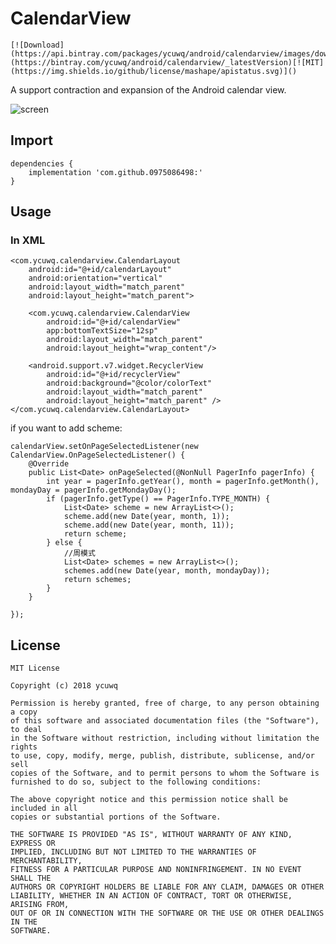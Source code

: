 # CalendarView

    [![Download](https://api.bintray.com/packages/ycuwq/android/calendarview/images/download.svg)](https://bintray.com/ycuwq/android/calendarview/_latestVersion)[![MIT](https://img.shields.io/github/license/mashape/apistatus.svg)]()

A support contraction and expansion of the Android calendar view.

![screen](https://raw.githubusercontent.com/ycuwq/CalendarView/master/screenshots/calendarView.gif)

## Import
```
dependencies {
	implementation 'com.github.0975086498:'
}
```


## Usage

### In XML

```
<com.ycuwq.calendarview.CalendarLayout
    android:id="@+id/calendarLayout"
    android:orientation="vertical"
    android:layout_width="match_parent"
    android:layout_height="match_parent">
    
    <com.ycuwq.calendarview.CalendarView
        android:id="@+id/calendarView"
        app:bottomTextSize="12sp"
        android:layout_width="match_parent"
        android:layout_height="wrap_content"/>
        
    <android.support.v7.widget.RecyclerView
        android:id="@+id/recyclerView"
        android:background="@color/colorText"
        android:layout_width="match_parent"
        android:layout_height="match_parent" />
</com.ycuwq.calendarview.CalendarLayout>
```

if you want to add scheme:

```
calendarView.setOnPageSelectedListener(new CalendarView.OnPageSelectedListener() {
    @Override
    public List<Date> onPageSelected(@NonNull PagerInfo pagerInfo) {
        int year = pagerInfo.getYear(), month = pagerInfo.getMonth(), mondayDay = pagerInfo.getMondayDay();
        if (pagerInfo.getType() == PagerInfo.TYPE_MONTH) {
            List<Date> scheme = new ArrayList<>();
            scheme.add(new Date(year, month, 1));
            scheme.add(new Date(year, month, 11));
            return scheme;
        } else {
            //周模式
            List<Date> schemes = new ArrayList<>();
            schemes.add(new Date(year, month, mondayDay));
            return schemes;
        }
    }

});
```



## License

```
MIT License

Copyright (c) 2018 ycuwq

Permission is hereby granted, free of charge, to any person obtaining a copy
of this software and associated documentation files (the "Software"), to deal
in the Software without restriction, including without limitation the rights
to use, copy, modify, merge, publish, distribute, sublicense, and/or sell
copies of the Software, and to permit persons to whom the Software is
furnished to do so, subject to the following conditions:

The above copyright notice and this permission notice shall be included in all
copies or substantial portions of the Software.

THE SOFTWARE IS PROVIDED "AS IS", WITHOUT WARRANTY OF ANY KIND, EXPRESS OR
IMPLIED, INCLUDING BUT NOT LIMITED TO THE WARRANTIES OF MERCHANTABILITY,
FITNESS FOR A PARTICULAR PURPOSE AND NONINFRINGEMENT. IN NO EVENT SHALL THE
AUTHORS OR COPYRIGHT HOLDERS BE LIABLE FOR ANY CLAIM, DAMAGES OR OTHER
LIABILITY, WHETHER IN AN ACTION OF CONTRACT, TORT OR OTHERWISE, ARISING FROM,
OUT OF OR IN CONNECTION WITH THE SOFTWARE OR THE USE OR OTHER DEALINGS IN THE
SOFTWARE.
```

